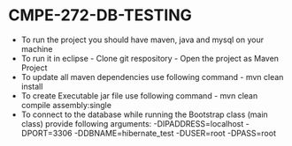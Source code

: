 # CMPE-272-DB-TESTING


- To run the project you should have maven, java and mysql on your machine
- To run it in eclipse 
        - Clone git respository
        - Open the project as Maven Project 
- To update all maven dependencies use following command
        -  mvn clean install 
- To create Executable jar file use following command
        -  mvn clean compile assembly:single 
- To connect to the database while running the Bootstrap class (main class) provide following arguments:
  -DIPADDRESS=localhost
  -DPORT=3306
  -DDBNAME=hibernate_test
  -DUSER=root
  -DPASS=root




           

